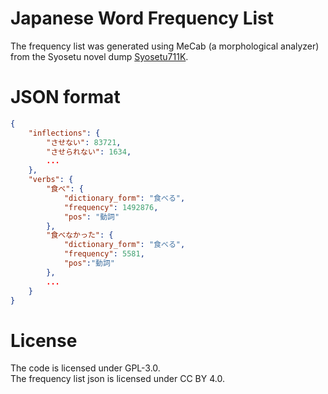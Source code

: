 # Japanese Word Frequency List
The frequency list was generated using MeCab (a morphological analyzer) from the Syosetu novel dump [Syosetu711K](https://huggingface.co/datasets/RyokoAI/Syosetu711K).

# JSON format
```json
{
    "inflections": {
        "させない": 83721,
        "させられない": 1634,
        ...
    },
    "verbs": {
        "食べ": {
            "dictionary_form": "食べる",
            "frequency": 1492876,
            "pos": "動詞"
        },
        "食べなかった": {
            "dictionary_form": "食べる",
            "frequency": 5581,
            "pos":"動詞"
        },
        ...
    }
}
```

# License
The code is licensed under GPL-3.0. <br>
The frequency list json is licensed under CC BY 4.0.
